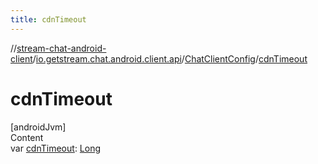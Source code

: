 ```yaml
---
title: cdnTimeout
---
```

//[stream-chat-android-client](../../../index.md)/[io.getstream.chat.android.client.api](../index.md)/[ChatClientConfig](index.md)/[cdnTimeout](cdnTimeout.md)



# cdnTimeout  
[androidJvm]  
Content  
var [cdnTimeout](cdnTimeout.md): [Long](https://kotlinlang.org/api/latest/jvm/stdlib/kotlin/-long/index.html)  



